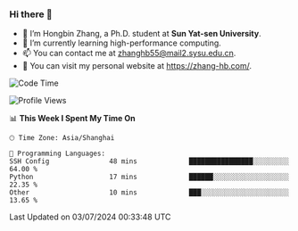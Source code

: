 ### Hi there 👋

- 🔭 I’m Hongbin Zhang, a Ph.D. student at **Sun Yat-sen University**.
- 🌱 I’m currently learning high-performance computing.
- 📫 You can contact me at zhanghb55@mail2.sysu.edu.cn.
- 👀 You can visit my personal website at https://zhang-hb.com/.

<!--START_SECTION:waka-->
![Code Time](http://img.shields.io/badge/Code%20Time-328%20hrs%208%20mins-blue)

![Profile Views](http://img.shields.io/badge/Profile%20Views-0-blue)

📊 **This Week I Spent My Time On** 

```text
🕑︎ Time Zone: Asia/Shanghai

💬 Programming Languages: 
SSH Config               48 mins             ████████████████░░░░░░░░░   64.00 % 
Python                   17 mins             ██████░░░░░░░░░░░░░░░░░░░   22.35 % 
Other                    10 mins             ███░░░░░░░░░░░░░░░░░░░░░░   13.65 % 
```


 Last Updated on 03/07/2024 00:33:48 UTC
<!--END_SECTION:waka-->
